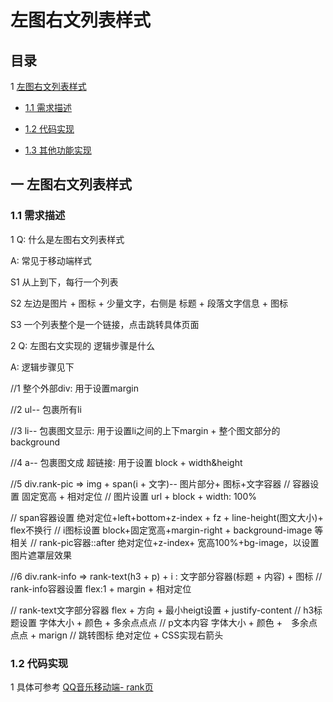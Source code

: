 ﻿# 左图右文列表样式

## 目录

1 [左图右文列表样式](#1)

  - [1.1 需求描述](#1.1)

  - [1.2 代码实现](#1.2)

  - [1.3 其他功能实现](#1.3)


## <span id="1">一 左图右文列表样式 </span>

### <span id="1.1"> 1.1 需求描述 </span>

1 Q: 什么是左图右文列表样式

A: 常见于移动端样式

S1 从上到下，每行一个列表

S2 左边是图片 + 图标 + 少量文字，右侧是 标题 + 段落文字信息 + 图标

S3 一个列表整个是一个链接，点击跳转具体页面


2 Q: 左图右文实现的 逻辑步骤是什么

A: 逻辑步骤见下


//1 整个外部div:   用于设置margin

//2 ul-- 包裹所有li

//3 li-- 包裹图文显示:  用于设置li之间的上下margin + 整个图文部分的background

//4 a-- 包裹图文成 超链接: 用于设置 block + width&height


//5 div.rank-pic  => img + span(i + 文字)-- 图片部分+  图标+文字容器
//  容器设置             固定宽高 + 相对定位
//  图片设置             url + block + width: 100%

//  span容器设置         绝对定位+left+bottom+z-index +   fz + line-height(图文大小)+ flex不换行
//  i图标设置            block+固定宽高+margin-right +  background-image 等相关
//  rank-pic容器::after  绝对定位+z-index+  宽高100%+bg-image，以设置图片遮罩层效果



//6 div.rank-info => rank-text(h3 + p) + i : 文字部分容器(标题 + 内容) + 图标
//  rank-info容器设置        flex:1 + margin + 相对定位

//  rank-text文字部分容器    flex + 方向 + 最小heigt设置 + justify-content
//  h3标题设置               字体大小 + 颜色 + 多余点点点
//  p文本内容                字体大小 + 颜色 +　多余点点点 + marign
//  跳转图标                 绝对定位 + CSS实现右箭头


### <span id="1.2"> 1.2 代码实现 </span>

1 具体可参考 [QQ音乐移动端- rank页]()







